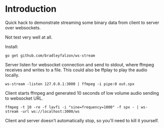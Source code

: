 # Introduction

Quick hack to demonstrate streaming some binary data from client to server over websockets.

Not test very well at all.

Install:

```
go get github.com/bradleyfalzon/ws-stream
```

Server listen for websocket connection and send to stdout, where ffmpeg receives and writes to a file. This could also
be ffplay to play the audio locally.

```
ws-stream -listen 127.0.0.1:3000 | ffmpeg -i pipe:0 out.spx
```

Client starts ffmpeg and generated 10 seconds of low volume audio sending to websocket URL.

```
ffmpeg -t 10 -re -f lavfi -i "sine=frequency=1000" -f spx - | ws-stream -url ws://localhost:3000/ws
```

Client and server doesn't automatically stop, so you'll need to kill it yourself.
